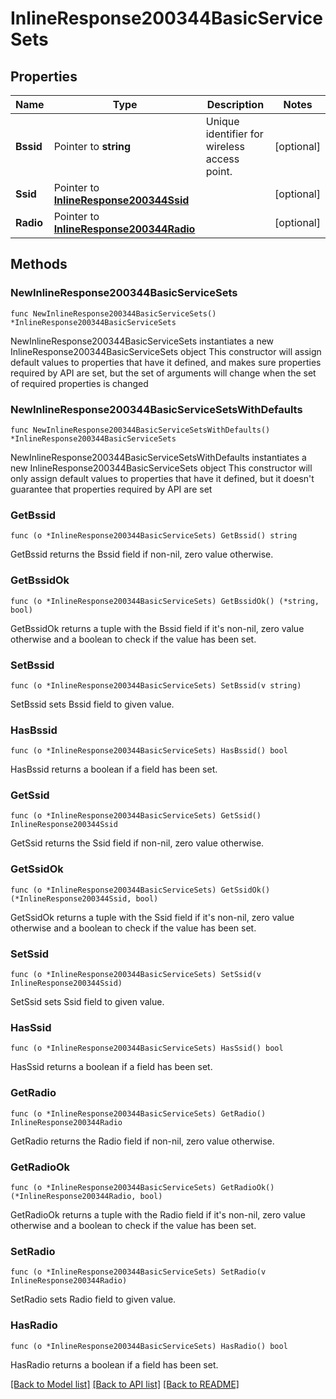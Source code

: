 # InlineResponse200344BasicServiceSets

## Properties

Name | Type | Description | Notes
------------ | ------------- | ------------- | -------------
**Bssid** | Pointer to **string** | Unique identifier for wireless access point. | [optional] 
**Ssid** | Pointer to [**InlineResponse200344Ssid**](InlineResponse200344Ssid.md) |  | [optional] 
**Radio** | Pointer to [**InlineResponse200344Radio**](InlineResponse200344Radio.md) |  | [optional] 

## Methods

### NewInlineResponse200344BasicServiceSets

`func NewInlineResponse200344BasicServiceSets() *InlineResponse200344BasicServiceSets`

NewInlineResponse200344BasicServiceSets instantiates a new InlineResponse200344BasicServiceSets object
This constructor will assign default values to properties that have it defined,
and makes sure properties required by API are set, but the set of arguments
will change when the set of required properties is changed

### NewInlineResponse200344BasicServiceSetsWithDefaults

`func NewInlineResponse200344BasicServiceSetsWithDefaults() *InlineResponse200344BasicServiceSets`

NewInlineResponse200344BasicServiceSetsWithDefaults instantiates a new InlineResponse200344BasicServiceSets object
This constructor will only assign default values to properties that have it defined,
but it doesn't guarantee that properties required by API are set

### GetBssid

`func (o *InlineResponse200344BasicServiceSets) GetBssid() string`

GetBssid returns the Bssid field if non-nil, zero value otherwise.

### GetBssidOk

`func (o *InlineResponse200344BasicServiceSets) GetBssidOk() (*string, bool)`

GetBssidOk returns a tuple with the Bssid field if it's non-nil, zero value otherwise
and a boolean to check if the value has been set.

### SetBssid

`func (o *InlineResponse200344BasicServiceSets) SetBssid(v string)`

SetBssid sets Bssid field to given value.

### HasBssid

`func (o *InlineResponse200344BasicServiceSets) HasBssid() bool`

HasBssid returns a boolean if a field has been set.

### GetSsid

`func (o *InlineResponse200344BasicServiceSets) GetSsid() InlineResponse200344Ssid`

GetSsid returns the Ssid field if non-nil, zero value otherwise.

### GetSsidOk

`func (o *InlineResponse200344BasicServiceSets) GetSsidOk() (*InlineResponse200344Ssid, bool)`

GetSsidOk returns a tuple with the Ssid field if it's non-nil, zero value otherwise
and a boolean to check if the value has been set.

### SetSsid

`func (o *InlineResponse200344BasicServiceSets) SetSsid(v InlineResponse200344Ssid)`

SetSsid sets Ssid field to given value.

### HasSsid

`func (o *InlineResponse200344BasicServiceSets) HasSsid() bool`

HasSsid returns a boolean if a field has been set.

### GetRadio

`func (o *InlineResponse200344BasicServiceSets) GetRadio() InlineResponse200344Radio`

GetRadio returns the Radio field if non-nil, zero value otherwise.

### GetRadioOk

`func (o *InlineResponse200344BasicServiceSets) GetRadioOk() (*InlineResponse200344Radio, bool)`

GetRadioOk returns a tuple with the Radio field if it's non-nil, zero value otherwise
and a boolean to check if the value has been set.

### SetRadio

`func (o *InlineResponse200344BasicServiceSets) SetRadio(v InlineResponse200344Radio)`

SetRadio sets Radio field to given value.

### HasRadio

`func (o *InlineResponse200344BasicServiceSets) HasRadio() bool`

HasRadio returns a boolean if a field has been set.


[[Back to Model list]](../README.md#documentation-for-models) [[Back to API list]](../README.md#documentation-for-api-endpoints) [[Back to README]](../README.md)



